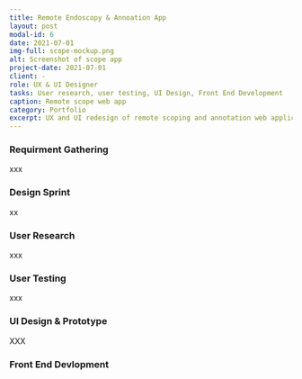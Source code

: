 ```yaml
---
title: Remote Endoscopy & Annoation App
layout: post
modal-id: 6
date: 2021-07-01
img-full: scope-mockup.png
alt: Screenshot of scope app
project-date: 2021-07-01
client: -
role: UX & UI Designer
tasks: User research, user testing, UI Design, Front End Development
caption: Remote scope web app
category: Portfolio
excerpt: UX and UI redesign of remote scoping and annotation web application. 
---
```


### Requirment Gathering

xxx

### Design Sprint

xx

### User Research

xxx

### User Testing

xxx

### UI Design & Prototype

XXX

### Front End Devlopment



